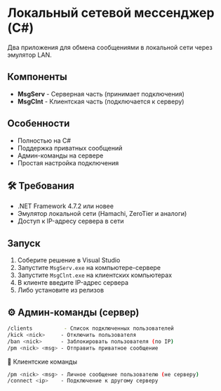 # Локальный сетевой мессенджер (C#)

Два приложения для обмена сообщениями в локальной сети через эмулятор LAN.

## Компоненты
- **MsgServ** - Серверная часть (принимает подключения)
- **MsgClnt** - Клиентская часть (подключается к серверу)

## Особенности
- Полностью на C#
- Поддержка приватных сообщений
- Админ-команды на сервере
- Простая настройка подключения

## 🛠️ Требования
- .NET Framework 4.7.2 или новее
- Эмулятор локальной сети (Hamachi, ZeroTier и аналоги)
- Доступ к IP-адресу сервера в сети

## Запуск
1. Соберите решение в Visual Studio
2. Запустите `MsgServ.exe` на компьютере-сервере
3. Запустите `MsgClnt.exe` на клиентских компьютерах
4. В клиенте введите IP-адрес сервера
5. Либо установите из релизов

## ⚙️ Админ-команды (сервер)
```bash
/clients          - Список подключенных пользователей
/kick <nick>     - Отключить пользователя
/ban <nick>      - Заблокировать пользователя (по IP)
/pm <nick> <msg> - Отправить приватное сообщение
```
💬 Клиентские команды
```bash
/pm <nick> <msg> - Личное сообщение пользователю (не серверу)
/connect <ip>    - Подключение к другому серверу
```

